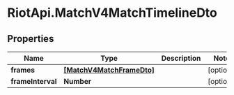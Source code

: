 # RiotApi.MatchV4MatchTimelineDto

## Properties
Name | Type | Description | Notes
------------ | ------------- | ------------- | -------------
**frames** | [**[MatchV4MatchFrameDto]**](MatchV4MatchFrameDto.md) |  | [optional] 
**frameInterval** | **Number** |  | [optional] 


